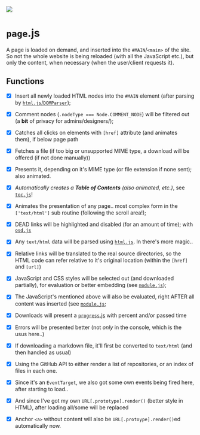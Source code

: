 <img src="https://kekse.biz/github.php?draw&text=`Page`&override=github:v4" />

# **`page`**.js
A page is loaded on demand, and inserted into the `#MAIN`/`<main>` of the site. So not
the whole website is being reloaded (with all the JavaScript etc.), but only the content,
when necessary (when the user/client requests it).

## Functions
- [x] Insert all newly loaded HTML nodes into the `#MAIN` element (after parsing by [`html.js`/`DOMParser`](html.md));
- [x] Comment nodes (`.nodeType === Node.COMMENT_NODE`) will be filtered out (a **bit** of privacy for admins/designers/);
- [x] Catches all clicks on elements with `[href]` attribute (and animates them), if below page path
- [x] Fetches a file (if too big or unsupported MIME type, a download will be offered (if not done manually))
- [x] Presents it, depending on it's MIME type (or file extension if none sent); also animated.
- [x] _Automatically creates a **Table of Contents** (also animated, etc.)_, see [`toc.js`](toc.md)!
- [x] Animates the presentation of any page.. most complex form in the `['text/html']` sub routine (following the scroll area!);
- [x] DEAD links will be highlighted and disabled (for an amount of time); with [`osd.js`](osd.md)
- [x] Any `text/html` data will be parsed using [`html.js`](html.md). In there's more magic..
- [x] Relative links will be translated to the real source directories, so the HTML code can refer relative to it's original location (within the `[href]` and `[url]`)
- [x] JavaScript and CSS styles will be selected out (and downloaded partially), for evaluation or better embedding (see [`module.js`](module.md));
- [x] The JavaScript's mentioned above will also be evaluated, right AFTER all content was inserted (see [`module.js`](module.md);
- [x] Downloads will present a [`progress`.js](progress.md) with percent and/or passed time
- [x] Errors will be presented better (not *only* in the console, which is the usus here..)
- [x] If downloading a markdown file, it'll first be converted to `text/html` (and then handled as usual)
- [x] Using the GitHub API to either render a list of repositories, or an index of files in each one.
- [x] Since it's an `EventTarget`, we also got some own events being fired here, after starting to load..
- [x] And since I've got my own `URL[.prototype].render()` (better style in HTML), after loading all/some will be replaced
- [x] Anchor `<a>` without content will also be `URL[.protoype].render()`ed automatically now.

